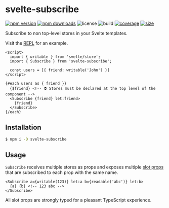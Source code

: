 # svelte-subscribe

[![npm version](http://img.shields.io/npm/v/svelte-subscribe.svg)](https://www.npmjs.com/package/svelte-subscribe)
[![npm downloads](https://img.shields.io/npm/dm/svelte-subscribe.svg)](https://www.npmjs.com/package/svelte-subscribe)
![license](https://img.shields.io/npm/l/svelte-subscribe)
![build](https://img.shields.io/github/workflow/status/bryanmylee/svelte-subscribe/publish)
[![coverage](https://coveralls.io/repos/github/bryanmylee/svelte-subscribe/badge.svg?branch=main)](https://coveralls.io/github/bryanmylee/svelte-subscribe?branch=main)
[![size](https://img.shields.io/bundlephobia/min/svelte-subscribe)](https://bundlephobia.com/result?p=svelte-subscribe)

Subscribe to non top-level stores in your Svelte templates.

Visit the [REPL](https://svelte.dev/repl/d1bb4f2249f54790934066edf63cb5cc?version=3.48.0) for an example.

```svelte
<script>
  import { writable } from 'svelte/store';
  import { Subscribe } from 'svelte-subscribe';

  const users = [{ friend: writable('John') }]
</script>

{#each users as { friend }}
  {$friend} <!-- ⛔ Stores must be declared at the top level of the component -->
  <Subscribe {friend} let:friend>
    {friend}
  </Subscribe>
{/each}
```

## Installation

```bash
$ npm i -D svelte-subscribe
```

## Usage

`Subscribe` receives multiple stores as props and exposes multiple [slot props](https://svelte.dev/tutorial/slot-props) that are subscribed to each prop with the same name.

```svelte
<Subscribe a={writable(123)} let:a b={readable('abc')} let:b>
  {a} {b} <!-- 123 abc -->
</Subscribe>
```

All slot props are strongly typed for a pleasant TypeScript experience.
